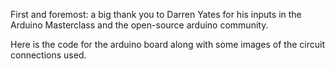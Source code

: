 First and foremost: a big thank you to Darren Yates for his inputs in the Arduino Masterclass and the open-source arduino community.


Here is the code for the arduino board along with some images of the circuit connections used.
